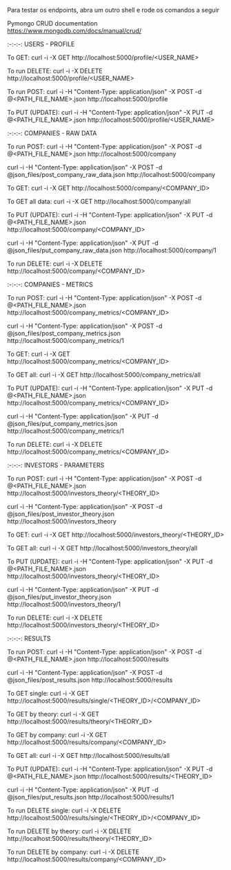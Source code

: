 Para testar os endpoints, abra um outro shell e rode os comandos a seguir

Pymongo CRUD documentation
https://www.mongodb.com/docs/manual/crud/


:-:-:-: USERS - PROFILE

To GET:
curl -i -X GET http://localhost:5000/profile/<USER_NAME>

To run DELETE:
curl -i -X DELETE http://localhost:5000/profile/<USER_NAME>

To run POST:
curl -i -H "Content-Type: application/json" -X POST -d @<PATH_FILE_NAME>.json http://localhost:5000/profile

To PUT (UPDATE):
curl -i -H "Content-Type: application/json" -X PUT -d @<PATH_FILE_NAME>.json http://localhost:5000/profile/<USER_NAME>


:-:-:-: COMPANIES - RAW DATA

To run POST:
curl -i -H "Content-Type: application/json" -X POST -d @<PATH_FILE_NAME>.json http://localhost:5000/company

curl -i -H "Content-Type: application/json" -X POST -d @json_files/post_company_raw_data.json http://localhost:5000/company

To GET:
curl -i -X GET http://localhost:5000/company/<COMPANY_ID>

To GET all data:
curl -i -X GET http://localhost:5000/company/all

To PUT (UPDATE):
curl -i -H "Content-Type: application/json" -X PUT -d @<PATH_FILE_NAME>.json http://localhost:5000/company/<COMPANY_ID>

curl -i -H "Content-Type: application/json" -X PUT -d @json_files/put_company_raw_data.json http://localhost:5000/company/1

To run DELETE:
curl -i -X DELETE http://localhost:5000/company/<COMPANY_ID>


:-:-:-: COMPANIES - METRICS

To run POST:
curl -i -H "Content-Type: application/json" -X POST -d @<PATH_FILE_NAME>.json http://localhost:5000/company_metrics/<COMPANY_ID>

curl -i -H "Content-Type: application/json" -X POST -d @json_files/post_company_metrics.json http://localhost:5000/company_metrics/1

To GET:
curl -i -X GET http://localhost:5000/company_metrics/<COMPANY_ID>

To GET all:
curl -i -X GET http://localhost:5000/company_metrics/all

To PUT (UPDATE):
curl -i -H "Content-Type: application/json" -X PUT -d @<PATH_FILE_NAME>.json http://localhost:5000/company_metrics/<COMPANY_ID>

curl -i -H "Content-Type: application/json" -X PUT -d @json_files/put_company_metrics.json http://localhost:5000/company_metrics/1

To run DELETE:
curl -i -X DELETE http://localhost:5000/company_metrics/<COMPANY_ID>




:-:-:-: INVESTORS - PARAMETERS

To run POST:
curl -i -H "Content-Type: application/json" -X POST -d @<PATH_FILE_NAME>.json http://localhost:5000/investors_theory/<THEORY_ID>

curl -i -H "Content-Type: application/json" -X POST -d @json_files/post_investor_theory.json http://localhost:5000/investors_theory

To GET:
curl -i -X GET http://localhost:5000/investors_theory/<THEORY_ID>

To GET all:
curl -i -X GET http://localhost:5000/investors_theory/all

To PUT (UPDATE):
curl -i -H "Content-Type: application/json" -X PUT -d @<PATH_FILE_NAME>.json http://localhost:5000/investors_theory/<THEORY_ID>

curl -i -H "Content-Type: application/json" -X PUT -d @json_files/put_investor_theory.json http://localhost:5000/investors_theory/1

To run DELETE:
curl -i -X DELETE http://localhost:5000/investors_theory/<THEORY_ID>




:-:-:-: RESULTS

To run POST:
curl -i -H "Content-Type: application/json" -X POST -d @<PATH_FILE_NAME>.json http://localhost:5000/results

curl -i -H "Content-Type: application/json" -X POST -d @json_files/post_results.json http://localhost:5000/results

To GET single:
curl -i -X GET http://localhost:5000/results/single/<THEORY_ID>/<COMPANY_ID>

To GET by theory:
curl -i -X GET http://localhost:5000/results/theory/<THEORY_ID>

To GET by company:
curl -i -X GET http://localhost:5000/results/company/<COMPANY_ID>

To GET all:
curl -i -X GET http://localhost:5000/results/all

To PUT (UPDATE):
curl -i -H "Content-Type: application/json" -X PUT -d @<PATH_FILE_NAME>.json http://localhost:5000/results/<THEORY_ID>

curl -i -H "Content-Type: application/json" -X PUT -d @json_files/put_results.json http://localhost:5000/results/1

To run DELETE single:
curl -i -X DELETE http://localhost:5000/results/single/<THEORY_ID>/<COMPANY_ID>

To run DELETE by theory:
curl -i -X DELETE http://localhost:5000/results/theory/<THEORY_ID>

To run DELETE by company:
curl -i -X DELETE http://localhost:5000/results/company/<COMPANY_ID>